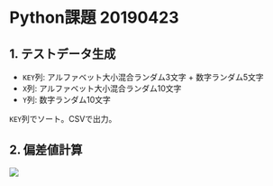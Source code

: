 # Python課題 20190423

## 1. テストデータ生成

- `KEY`列: アルファベット大小混合ランダム3文字 + 数字ランダム5文字
- `X`列: アルファベット大小混合ランダム10文字
- `Y`列: 数字ランダム10文字

`KEY`列でソート。CSVで出力。

## 2. 偏差値計算

<img src="https://latex.codecogs.com/gif.latex?\inline&space;X[n]&space;\in&space;\mathbb{C}" />
